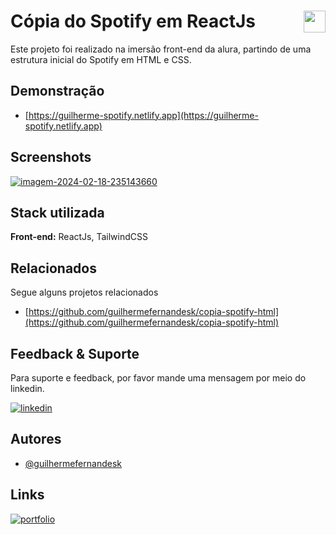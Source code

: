 # Cópia do Spotify em ReactJs <img align="right" height="35" src="https://storage.googleapis.com/pr-newsroom-wp/1/2018/11/Spotify_Logo_CMYK_Green.png"/>

Este projeto foi realizado na imersão front-end da alura, partindo de uma estrutura inicial do Spotify em HTML e CSS.

## Demonstração

- [https://guilherme-spotify.netlify.app](https://guilherme-spotify.netlify.app)

## Screenshots

<a href="https://ibb.co/C09KVmf"><img src="https://i.ibb.co/Lpgd9Y3/imagem-2024-02-18-235143660.png" alt="imagem-2024-02-18-235143660" border="0"></a>

## Stack utilizada

**Front-end:** ReactJs, TailwindCSS

## Relacionados

Segue alguns projetos relacionados

- [https://github.com/guilhermefernandesk/copia-spotify-html](https://github.com/guilhermefernandesk/copia-spotify-html)

## Feedback & Suporte

Para suporte e feedback, por favor mande uma mensagem por meio do linkedin.

[![linkedin](https://img.shields.io/badge/linkedin-0A66C2?style=for-the-badge&logo=linkedin&logoColor=white)](https://www.linkedin.com/in/iguilherme/)

## Autores

- [@guilhermefernandesk](https://www.github.com/guilhermefernandesk)

## Links

[![portfolio](https://img.shields.io/badge/my_portfolio-000?style=for-the-badge&logo=ko-fi&logoColor=white)](https://guilherme-portifolio.netlify.app)
